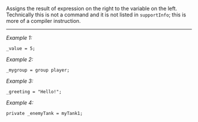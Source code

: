 Assigns the result of expression on the right to the variable on the left. Technically this is not a command and it is not listed in `supportInfo`; this is more of a compiler instruction.


---
*Example 1:*
```sqf
_value = 5;
```

*Example 2:*
```sqf
_mygroup = group player;
```

*Example 3:*
```sqf
_greeting = "Hello!";
```

*Example 4:*
```sqf
private _enemyTank = myTank1;
```
